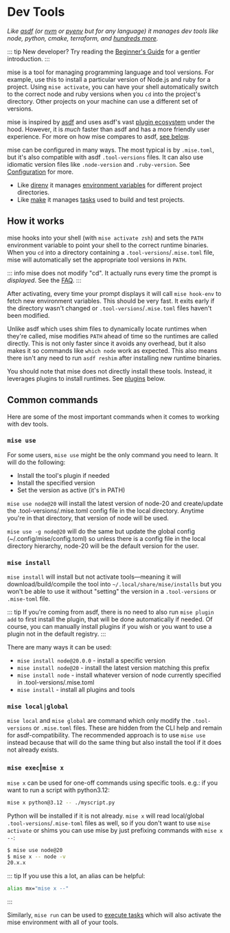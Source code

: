 # Dev Tools

_Like [asdf](https://asdf-vm.com) (or [nvm](https://github.com/nvm-sh/nvm) or [pyenv](https://github.com/pyenv/pyenv) but for any language) it manages dev tools like node, python, cmake, terraform, and [hundreds more](/plugins)._

::: tip
New developer? Try reading the [Beginner's Guide](https://dev.to/jdxcode/beginners-guide-to-rtx-ac4) for a gentler introduction.
:::

mise is a tool for managing programming language and tool versions. For example, use this to install
a particular version of Node.js and ruby for a project. Using `mise activate`, you can have your
shell automatically switch to the correct node and ruby versions when you `cd` into the project's
directory. Other projects on your machine can use a different set of versions.

mise is inspired by [asdf](https://asdf-vm.com) and uses asdf's vast [plugin ecosystem](https://github.com/rtx-plugins/registry)
under the hood. However, it is _much_ faster than asdf and has a more friendly user experience.
For more on how mise compares to asdf, [see below](./comparison-to-asdf).

mise can be configured in many ways. The most typical is by `.mise.toml`, but it's also compatible
with asdf `.tool-versions` files. It can also use idiomatic version files like `.node-version` and
`.ruby-version`. See [Configuration](/configuration) for more.

* Like [direnv](https://github.com/direnv/direnv) it manages [environment variables](/configuration#env---arbitrary-environment-variables) for different project directories.
* Like [make](https://www.gnu.org/software/make/manual/make.html) it manages [tasks](/tasks/) used to build and test projects.

## How it works

mise hooks into your shell (with `mise activate zsh`) and sets the `PATH`
environment variable to point your shell to the correct runtime binaries. When you `cd` into a
directory containing a `.tool-versions`/`.mise.toml` file, mise will automatically set the
appropriate tool versions in `PATH`.

::: info
mise does not modify "cd". It actually runs every time the prompt is _displayed_.
See the [FAQ](/faq#what-does-mise-activate-do).
:::

After activating, every time your prompt displays it will call `mise hook-env` to fetch new
environment variables.
This should be very fast. It exits early if the directory wasn't changed or `.tool-versions`/`.mise.toml` files haven't been modified.

Unlike asdf which uses shim files to dynamically locate runtimes when they're called, mise modifies
`PATH` ahead of time so the runtimes are called directly. This is not only faster since it avoids
any overhead, but it also makes it so commands like `which node` work as expected. This also
means there isn't any need to run `asdf reshim` after installing new runtime binaries.

You should note that mise does not directly install these tools.
Instead, it leverages plugins to install runtimes.
See [plugins](/plugins) below.

## Common commands

Here are some of the most important commands when it comes to working with dev tools.

### `mise use`

For some users, `mise use` might be the only command you need to learn. It will do the following:

- Install the tool's plugin if needed
- Install the specified version
- Set the version as active (it's in PATH)

`mise use node@20` will install the latest version of node-20 and create/update the .tool-versions/.mise.toml
config file in the local directory. Anytime you're in that directory, that version of node will be used.

`mise use -g node@20` will do the same but update the global config (~/.config/mise/config.toml) so
unless there is a config file in the local directory hierarchy, node-20 will be the default version for
the user.

### `mise install`

`mise install` will install but not activate tools—meaning it will download/build/compile the tool
into `~/.local/share/mise/installs` but you won't be able to use it without "setting" the version
in a `.tool-versions` or `.mise-toml` file.

::: tip
If you're coming from asdf, there is no need to also run `mise plugin add` to first install
the plugin, that will be done automatically if needed. Of course, you can manually install plugins
if you wish or you want to use a plugin not in the default registry.
:::

There are many ways it can be used:

* `mise install node@20.0.0` - install a specific version
* `mise install node@20` - install the latest version matching this prefix
* `mise install node` - install whatever version of node currently specified in .tool-versions/.mise.toml
* `mise install` - install all plugins and tools

### `mise local|global` <Badge type="danger" text="not recommended" />

`mise local` and `mise global` are command which only modify the `.tool-versions` or `.mise.toml` files.
These are hidden from the CLI help and remain for asdf-compatibility. The recommended approach is
to use `mise use` instead because that will do the same thing but also install the tool if it does
not already exists.

### `mise exec`|`mise x`

`mise x` can be used for one-off commands using specific tools. e.g.: if you want to run a script with python3.12:

```sh
mise x python@3.12 -- ./myscript.py
```

Python will be installed if it is not already. `mise x` will read local/global `.tool-versions`/`.mise-toml` files
as well, so if you don't want to use `mise activate` or shims you can use mise by just prefixing commands with
`mise x --`:

```sh
$ mise use node@20
$ mise x -- node -v
20.x.x
```

::: tip
If you use this a lot, an alias can be helpful:

```sh
alias mx="mise x --"
```

:::

Similarly, `mise run` can be used to [execute tasks](/tasks/) which will also activate the mise environment with all of your tools.
